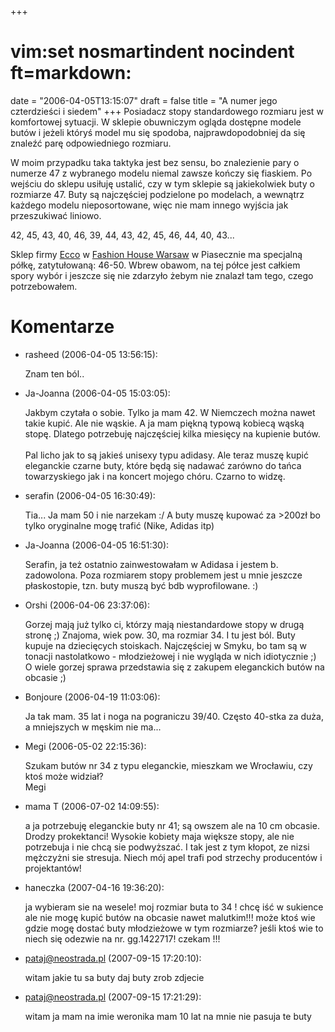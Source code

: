 +++
# vim:set nosmartindent nocindent ft=markdown:
date = "2006-04-05T13:15:07"
draft = false
title = "A numer jego czterdzieści i siedem"
+++
Posiadacz stopy standardowego rozmiaru jest w komfortowej sytuacji. W sklepie
obuwniczym ogląda dostępne modele butów i jeżeli któryś model mu się spodoba,
najprawdopodobniej da się znaleźć parę odpowiedniego rozmiaru.

W moim przypadku taka taktyka jest bez sensu, bo znalezienie pary o numerze 47
z wybranego modelu niemal zawsze kończy się fiaskiem. Po wejściu do sklepu
usiłuję ustalić, czy w tym sklepie są jakiekolwiek buty o rozmiarze 47. Buty
są najczęściej podzielone po modelach, a wewnątrz każdego modelu
nieposortowane, więc nie mam innego wyjścia jak przeszukiwać liniowo.

42, 45, 43, 40, 46, 39, 44, 43, 42, 45, 46, 44, 40, 43...

Sklep firmy [Ecco](http://www.ecco.com) w [Fashion House
Warsaw](http://www.warsawvoice.pl/view/7385/) w Piasecznie ma specjalną półkę,
zatytułowaną: 46-50. Wbrew obawom, na tej półce jest całkiem spory wybór
i jeszcze się nie zdarzyło żebym nie znalazł tam tego, czego potrzebowałem.

# Komentarze

* rasheed (2006-04-05 13:56:15): <p>Znam ten ból..</p>
* Ja-Joanna (2006-04-05 15:03:05): <p>Jakbym czytała o sobie. Tylko ja mam 42. W
  Niemczech można nawet takie kupić. Ale nie wąskie. A ja mam piękną typową
  kobiecą wąską stopę. Dlatego potrzebuję najczęściej kilka miesięcy na kupienie
  butów. <br /> <br />Pal licho jak to są jakieś unisexy typu adidasy. Ale teraz
  muszę kupić eleganckie czarne buty, które będą się nadawać zarówno do tańca
  towarzyskiego jak i na koncert mojego chóru. Czarno to widzę.</p>
* serafin (2006-04-05 16:30:49): <p>Tia... Ja mam 50 i nie narzekam :/ A buty
  muszę kupować za &gt;200zł bo tylko oryginalne mogę trafić (Nike, Adidas
  itp)</p>
* Ja-Joanna (2006-04-05 16:51:30): <p>Serafin, ja też ostatnio zainwestowałam w
  Adidasa i jestem b. zadowolona. Poza rozmiarem stopy problemem jest u mnie
  jeszcze płaskostopie, tzn. buty muszą być bdb wyprofilowane. :)</p>
* Orshi (2006-04-06 23:37:06): <p>Gorzej mają już tylko ci, którzy mają
  niestandardowe stopy w drugą stronę ;) Znajoma, wiek pow. 30, ma rozmiar 34. I
  tu jest ból. Buty kupuje na dziecięcych stoiskach. Najczęściej w Smyku, bo tam
  są w tonacji nastolatkowo - młodzieżowej i nie wygląda w nich idiotycznie ;) O
  wiele gorzej sprawa przedstawia się z zakupem eleganckich butów na obcasie
  ;)</p>
* Bonjoure (2006-04-19 11:03:06): <p>Ja tak mam. 35 lat i noga na pograniczu
  39/40. Często 40-stka za duża, a mniejszych w męskim nie ma...</p>
* Megi (2006-05-02 22:15:36): <p>Szukam butów nr 34 z typu eleganckie, mieszkam
  we Wrocławiu, czy ktoś może widział? <br />Megi</p>
* mama T (2006-07-02 14:09:55): <p>a ja potrzebuję eleganckie buty nr 41; są
  owszem ale na 10 cm obcasie. Drodzy prokektanci! Wysokie kobiety maja większe
  stopy, ale nie potrzebuja i nie chcą sie podwyższać. I tak jest z tym kłopot,
  ze nizsi mężczyżni sie stresuja. Niech mój apel trafi pod strzechy producentów
  i projektantów!</p>
* haneczka (2007-04-16 19:36:20): <p>ja wybieram sie na wesele! moj rozmiar buta
  to 34 ! chcę iść w sukience ale nie mogę kupić butów na obcasie nawet
  malutkim!!! może ktoś wie gdzie mogę dostać buty młodzieżowe w tym rozmiarze?
  jeśli ktoś wie to niech się odezwie na nr. gg.1422717! czekam !!!</p>
* pataj@neostrada.pl (2007-09-15 17:20:10): <p>witam jakie tu sa buty daj buty
  zrob  zdjecie</p>
* pataj@neostrada.pl (2007-09-15 17:21:29): <p>witam ja mam na imie weronika mam
  10 lat na mnie nie pasuja te buty</p>
